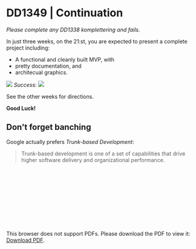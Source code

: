 # DD1349 | Continuation

_Please complete any DD1338 komplettering and fails._

In just three weeks, on the 21:st, you are expected to present a complete project including:
- A functional and cleanly built MVP, with
- pretty documentation, and 
- architecual graphics.

![](https://external-content.duckduckgo.com/iu/?u=http%3A%2F%2Fblog.capterra.com%2Fwp-content%2Fuploads%2F2015%2F12%2Fdt130621-720x225.gif&f=1&nofb=1)
_Success:_
![](https://external-content.duckduckgo.com/iu/?u=https%3A%2F%2Fi.redd.it%2Fhzc2p89grjm21.jpg&f=1&nofb=1)

See the other weeks for directions.

**Good Luck!**

## Don't forget banching

Google actually prefers _Trunk-based Development_:
> Trunk-based development is one of a set of capabilities that drive higher software delivery and organizational performance. 

<object data="https://services.google.com/fh/files/misc/final_2022_state_of_devops_report.pdf#page=31" type="application/pdf" width="100%">
    <embed src="https://services.google.com/fh/files/misc/final_2022_state_of_devops_report.pdf#page=31">
        <p>This browser does not support PDFs. Please download the PDF to view it: <a href="https://services.google.com/fh/files/misc/final_2022_state_of_devops_report.pdf#page=31">Download PDF</a>.</p>
    </embed>
</object>
